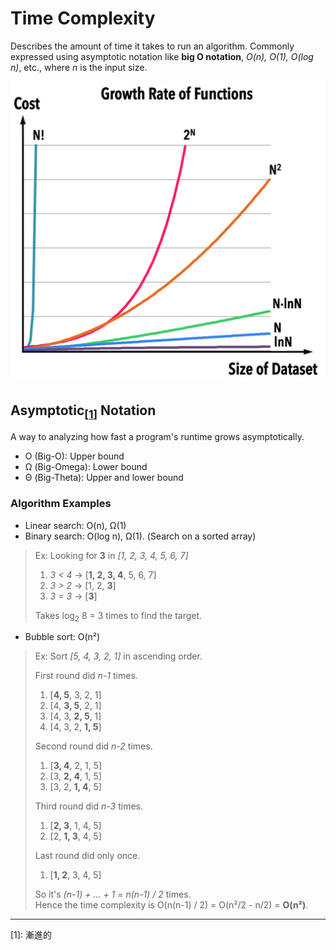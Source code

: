 # Time Complexity

Describes the amount of time it takes to run an algorithm. Commonly expressed using asymptotic notation like **big O notation**, *O(n), O(1), O(log n)*, etc., where *n* is the input size.

![Time Complexity](../images/time-complexity.png)

## Asymptotic<sub>[[1](#note1)]</sub> Notation

A way to analyzing how fast a program's runtime grows asymptotically.

- O (Big-O): Upper bound
- Ω (Big-Omega): Lower bound
- Θ (Big-Theta): Upper and lower bound

### Algorithm Examples

- Linear search: O(n), Ω(1)
- Binary search: O(log n), Ω(1). (Search on a sorted array)

> Ex: Looking for **3** in *[1, 2, 3, 4, 5, 6, 7]*  
>
> 1. *3 < 4* → [**1, 2, 3, 4**, 5, 6, 7]  
> 2. *3 > 2* → [1, 2, **3**]  
> 3. *3 = 3* → [**3**]  
>
> Takes log<sub>2</sub> 8 = 3 times to find the target.

- Bubble sort: O(n²)

> Ex: Sort *[5, 4, 3, 2, 1]* in ascending order.
>
> First round did *n-1* times.
>
> 1. [**4, 5**, 3, 2, 1]
> 2. [4, **3, 5**, 2, 1]
> 3. [4, 3, **2, 5**, 1]
> 4. [4, 3, 2, **1, 5**]
>
> Second round did *n-2* times.
>
> 1. [**3, 4**, 2, 1, 5]
> 2. [3, **2, 4**, 1, 5]
> 3. [3, 2, **1, 4**, 5]
>
> Third round did *n-3* times.
>
> 1. [**2, 3**, 1, 4, 5]
> 2. [2, **1, 3**, 4, 5]
>
> Last round did only once.
>
> 1. [**1, 2**, 3, 4, 5]
>
> So it's *(n-1) + ... + 1 = n(n-1) / 2* times.  
> Hence the time complexity is O(n(n-1) / 2) = O(n²/2 - n/2) = **O(n²)**.

---

<span id="note1">[1]: 漸進的</span>
